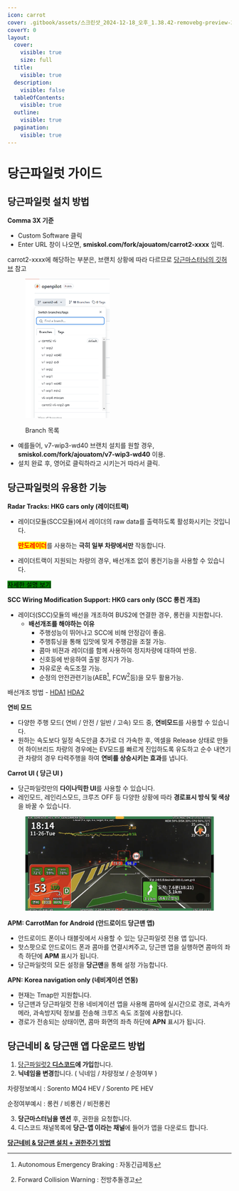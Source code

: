 ```yaml
---
icon: carrot
cover: .gitbook/assets/스크린샷_2024-12-18_오후_1.38.42-removebg-preview-2.png
coverY: 0
layout:
  cover:
    visible: true
    size: full
  title:
    visible: true
  description:
    visible: false
  tableOfContents:
    visible: true
  outline:
    visible: true
  pagination:
    visible: true
---
```


# 당근파일럿 가이드

## **당근파일럿 설치 방법**

**Comma 3X 기준**

* Custom Software 클릭
* Enter URL 창이 나오면, **smiskol.com/fork/ajouatom/carrot2-xxxx** 입력.

carrot2-xxxx에 해당하는 부분은, 브랜치 상황에 따라 다르므로 [당근마스터님의 깃허브](https://github.com/ajouatom/openpilot) 참고

<figure><img src=".gitbook/assets/image (19).png" alt="" width="190"><figcaption><p>Branch 목록</p></figcaption></figure>

* 예를들어, v7-wip3-wd40 브랜치 설치를 원할 경우,  **smiskol.com/fork/ajouatom/v7-wip3-wd40** 이용.
* 설치 완료 후, 영어로 클릭하라고 시키는거 따라서 클릭.

## **당근파일럿의 유용한 기능**



**Radar Tracks: HKG cars only (레이더트랙)**

*   레이더모듈(SCC모듈)에서 레이더의 raw data를 출력하도록 활성화시키는 것입니다.

    <mark style="color:red;">**만도레이더**</mark>를 사용하는 **극히 일부 차량에서만** 작동합니다.
* 레이더트랙이 지원되는 차량의 경우, 배선개조 없이 롱컨기능을 사용할 수 있습니다.

[<mark style="background-color:green;">자세한 설명 보기</mark>](functions/radartrack.md)

**SCC Wiring Modification Support: HKG cars only (SCC 롱컨 개조)**

* 레이더(SCC)모듈의 배선을 개조하여 BUS2에 연결한 경우, 롱컨을 지원합니다.
  * **배선개조를 해야하는 이유**
    * 주행성능이 뛰어나고 SCC에 비해 안정감이 좋음.
    * 주행튜닝을 통해 입맛에 맞게 주행감을 조절 가능.
    * 콤마 비젼과 레이더를 함께 사용하여 정지차량에 대하여 반응.
    * 신호등에 반응하여 출발 정지가 가능.&#x20;
    * 자유로운 속도조절 가능.
    * 순정의 안전관련기능(AEB[^1], FCW[^2]등)을 모두 활용가능.

배선개조 방법  -        [HDA1](longcontrol/hda1.md)         [HDA2](longcontrol/hda2-26.md)

**연비 모드**

* 다양한 주행 모드( 연비 / 안전 / 일반 / 고속) 모드 중, **연비모드**를 사용할 수 있습니다.
* 원하는 속도보다 일정 속도만큼 추가로 더 가속한 후, 엑셀을 Release 상태로 만들어 하이브리드 차량의 경우에는 EV모드를 빠르게 진입하도록 유도하고 순수 내연기관 차량의 경우 타력주행을 하여 **연비를 상승시키는 효과**를 냅니다.

**Carrot UI ( 당근 UI )**

* 당근파일럿만의 **다이나믹한 UI**를 사용할 수 있습니다.
* 레인모드, 레인리스모드, 크루즈 OFF 등 다양한 상황에 따라 **경로표시 방식 및 색상**을 바꿀 수 있습니다.

<figure><img src=".gitbook/assets/image (15).png" alt=""><figcaption></figcaption></figure>



**APM: CarrotMan for Android (안드로이드 당근맨 앱)**

* 안드로이드 폰이나 태블릿에서 사용할 수 있는 당근파일럿 전용 앱 입니다.
* 핫스팟으로 안드로이드 폰과 콤마를 연결시켜주고, 당근맨 앱을 실행하면 콤마의 좌측 하단에 **APM** 표시가 됩니다.
* 당근파일럿의 모든 설정을 **당근맨**을 통해 설정 가능합니다.

**APN: Korea navigation only (네비게이션 연동)**

* 현재는 Tmap만 지원합니다.
* 당근맨과 당근파일럿 전용 네비게이션 앱을 사용해 콤마에 실시간으로 경로, 과속카메라, 과속방지턱 정보를 전송해 크루즈 속도 조절에 사용합니다.
* 경로가 전송되는 상태이면, 콤마 화면의 좌측 하단에 **APN** 표시가 됩니다.



## **당근네비 & 당근맨 앱 다운로드 방법**

1. [당근파일럿2 **디스코드**](https://discord.gg/DKpgnpgYQm)**에 가입**합니다.
2. **닉네임을 변경**합니다.  ( 닉네임 / 차량정보 / 순정여부 )

차량정보예시 : Sorento MQ4 HEV  / Sorento PE HEV

순정여부예시 : 롱컨 / 비롱컨 / 비전롱컨

3. **당근마스터님을 멘션** 후, 권한을 요청합니다.
4. 디스코드 채널목록에 **당근-앱 이라는 채널**에 들어가 앱을 다운로드 합니다.



[**당근네비 & 당근맨 설치 + 권한주기 방법**](basic-settings/carrotapp.md#undefined)









[^1]: Autonomous Emergency Braking : 자동긴급제동

[^2]: Forward Collision Warning : 전방추돌경고

